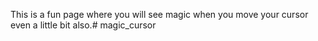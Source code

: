This is a fun page where you will see magic when you move your cursor even a little bit also.# magic_cursor
